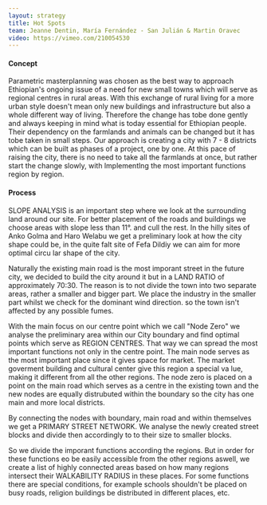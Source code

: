 ```yaml
---
layout: strategy
title: Hot Spots
team: Jeanne Dentin, María Fernández - San Julián & Martin Oravec
video: https://vimeo.com/210054530
---
```

#### Concept

Parametric masterplanning was chosen as the best way to approach Ethiopian's ongoing issue of a need for new small towns which will serve as regional centres in rural areas. With this exchange of rural living for a more urban style
doesn't mean only new buildings and infrastructure but also a whole different way of living. Therefore the change has tobe done gently and always keeping in mind what is today essential for Ethiopian people. Their dependency on the farmlands and animals can be changed but it has tobe taken in small steps. Our approach is creating a city with 7 - 8 districts which can be built as phases of a project, one by one. At this pace of raising the city, there is no need to take all the farmlands at once, but rather start the change slowly, with lmplementlng the most important functions region by region.

#### Process

SLOPE ANALYSIS is an important step where we look at the surrounding land around our site. For better placement of the roads and buildings we choose areas with slope less than 11°. and cull the rest. In the hilly sites of Anko Golma and Haro Welabu we get a preliminary look at how the city shape could be, in the quite falt site of Fefa Dildiy we can aim for more optimal circu lar shape of the city.

Naturally the existing main road is the most imporant street in the future city, we decided to build the city around it but in a LAND RATIO of approximately 70:30. The reason is to not divide the town into two separate areas, rather a smaller and bigger part. We place the industry in the smaller part whilst we check for the dominant wind direction. so the town isn't affected by any possible fumes.

With the main focus on our centre point which we call "Node Zero" we analyse the preliminary area within our City boundary and find optimal points which serve as REGION CENTRES. That way we can spread the most important functions not only in the centre point. The main node serves as the most important place since it gives space for market. The market goverment building and cultural center give this region a special va lue, making it different from all the other regions. The node zero is placed on a point on the main road which serves as a centre in the existing town and the new nodes are equally distrubuted within the boundary so the city has one main and more local districts.

By connecting the nodes with boundary, main road and within themselves we get a PRIMARY STREET NETWORK. We analyse the newly created street blocks and divide then accordingly to to their size to smaller blocks. 

So we divide the imporant functions according the regions. But in order for these functions eo be easily accessible from the other regions aswell, we create a list of highly connected areas based on how many regions intersect their WALKABILITY RADIUS in these places. For some functions there are special conditions, for example schools shouldn't be placed on busy roads, religion buildings be distributed in different places, etc.